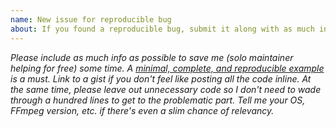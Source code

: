 ```yaml
---
name: New issue for reproducible bug
about: If you found a reproducible bug, submit it along with as much info as possible.
---
```


*Please include as much info as possible to save me (solo maintainer helping for free) some time.
A [minimal, complete, and reproducible example](https://stackoverflow.com/help/minimal-reproducible-example) is a must.
Link to a gist if you don't feel like posting all the code inline. At the same time, please leave out unnecessary code
so I don't need to wade through a hundred lines to get to the problematic part. Tell me your OS, FFmpeg version, etc. if
there's even a slim chance of relevancy.*
